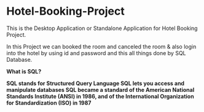 # Hotel-Booking-Project
This is the Desktop Application or Standalone Application for Hotel Booking Project.

In this Project we can booked the room and canceled the room & also login into the hotel by using id and password and this all things done by SQL Database.

**What is SQL?**

**SQL stands for Structured Query Language
SQL lets you access and manipulate databases
SQL became a standard of the American National Standards Institute (ANSI) in 1986, and of the International Organization for Standardization (ISO) in 1987**
